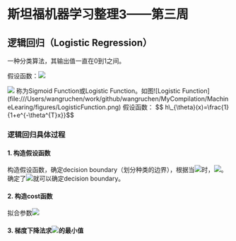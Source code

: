 # 斯坦福机器学习整理3——第三周
<script type="text/javascript"
 src="http://cdn.mathjax.org/mathjax/latest/MathJax.js?config=TeX-AMS-MML_HTMLorMML">
</script>
## 逻辑回归（Logistic Regression）

一种分类算法，其输出值一直在0到1之间。

假设函数：<img src="http://www.forkosh.com/mathtex.cgi? h_{\theta}(x)=g(\theta^{T}x)"> 

<img src="http://www.forkosh.com/mathtex.cgi? g(z)=\frac{1}{1+e^{-z}}">
称为Sigmoid Function或Logistic Function。如图![Logistic Function](file:///Users/wangruchen/work/github/wangruchen/MyCompilation/MachineLearing/figures/LogisticFunction.png)
假设函数：
$$ h\_{\theta}(x)=\frac{1}{1+e^{-\theta^{T}x}}$$


### 逻辑回归具体过程

#### 1. 构造假设函数
构造假设函数，确定decision boundary（划分种类的边界），根据当<img src="http://www.forkosh.com/mathtex.cgi? \theta^{T}x \ge 0">时，<img src="http://www.forkosh.com/mathtex.cgi? y=1">。确定了<img src="http://www.forkosh.com/mathtex.cgi? \theta">就可以确定decision boundary。
#### 2. 构造cost函数
拟合参数<img src="http://www.forkosh.com/mathtex.cgi? \theta">
#### 3. 梯度下降法求<img src="http://www.forkosh.com/mathtex.cgi? J(\theta)">的最小值